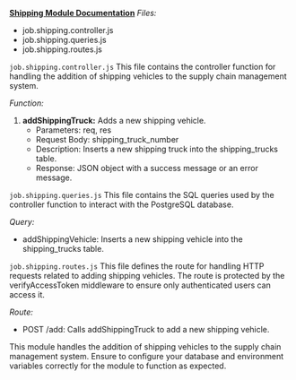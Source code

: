 **<ins>Shipping Module Documentation</ins>**
*Files:*
- job.shipping.controller.js
- job.shipping.queries.js
- job.shipping.routes.js

``job.shipping.controller.js``
This file contains the controller function for handling the addition of shipping vehicles to the supply chain management system.

*Function:*
1. **addShippingTruck:** Adds a new shipping vehicle.
    - Parameters: 
        req, res
    - Request Body: 
        shipping_truck_number
    - Description: 
        Inserts a new shipping truck into the shipping_trucks table.
    - Response: 
        JSON object with a success message or an error message.

``job.shipping.queries.js``
This file contains the SQL queries used by the controller function to interact with the PostgreSQL database.

*Query:*
- addShippingVehicle: Inserts a new shipping vehicle into the shipping_trucks table.

``job.shipping.routes.js``
This file defines the route for handling HTTP requests related to adding shipping vehicles. The route is protected by the verifyAccessToken middleware to ensure only authenticated users can access it.

*Route:*
- POST /add: Calls addShippingTruck to add a new shipping vehicle.

This module handles the addition of shipping vehicles to the supply chain management system. Ensure to configure your database and environment variables correctly for the module to function as expected.